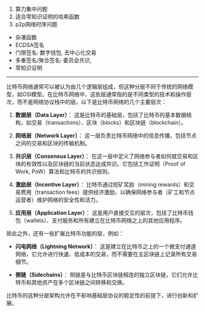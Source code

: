 1. 算力集中问题
2. 适合零知识证明的哈希函数
3. p2p网络时序问题

- 杂凑函数
- ECDSA签名
- 门限签名: 数字钱包, 去中心化交易
- 多重签名/聚合签名: 委员会共识, 
- 零知识证明

***

比特币网络通常可以被认为由几个逻辑层组成，但这种分层不同于传统的网络模型，如OSI模型。在比特币网络中，这些层通常指的是不同类型的技术和操作层次，而不是网络协议栈中的层。以下是比特币网络的几个主要层次：

1. **数据层（Data Layer）**：
   这是比特币的基础层，包括了比特币的基本数据结构，如交易（transactions）、区块（blocks）和区块链（blockchain）。

2. **网络层（Network Layer）**：
   这一层负责比特币网络中的信息传播，包括节点之间的交易和区块的传输机制。

3. **共识层（Consensus Layer）**：
   在这一层中定义了网络参与者如何就交易和区块的有效性以及区块链的当前状态达成共识。它包括工作证明（Proof of Work, PoW）算法和比特币的共识规则。

4. **激励层（Incentive Layer）**：
   比特币通过挖矿奖励（mining rewards）和交易费用（transaction fees）提供经济激励，以确保网络参与者（矿工和节点运营者）维护网络的安全性和活力。

5. **应用层（Application Layer）**：
   这是用户直接交互的层次，包括了比特币钱包（wallets）、支付服务和所有建立在比特币网络之上的其他应用程序。

除此之外，还有一些扩展比特币功能的层，例如：

- **闪电网络（Lightning Network）**：
  这是建立在比特币之上的一个微支付通道网络，它允许进行快速、低成本的交易，而不需要在主区块链上记录所有交易细节。

- **侧链（Sidechains）**：
  侧链是与比特币区块链相连的独立区块链，它们允许比特币和其他资产在多个区块链之间转移和交换。

比特币的这种分层架构允许在不影响基础层协议的稳定性的前提下，进行创新和扩展。